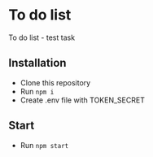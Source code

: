 # To do list

To do list - test task

## Installation
 
 - Clone this repository
 - Run `npm i`
 - Create .env file with TOKEN_SECRET

## Start
- Run `npm start`

